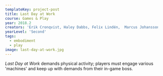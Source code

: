 ```yaml
---
templateKey: project-post
title: Last Day at Work
course: Games & Play
year: 2018.2
creators: 'Erik Cronqvist, Haley Dabbs, Felix Lindén,  Marcus Johansson, Elias Widqvist'
yearLevel: 'Second'
tags:
  - embodiment
  - play
image: last-day-at-work.jpg
---
```


_Last Day at Work_ demands physical activity; players must engage various 'machines' and keep up with demands from their in-game boss.

<MauVideo id="0_tchr1za7" />
